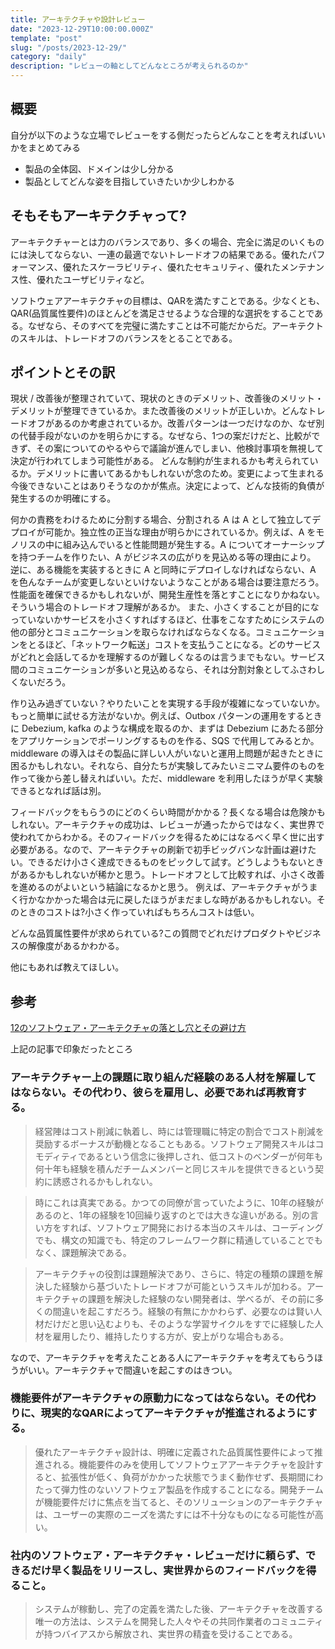 ```yaml
---
title: アーキテクチャや設計レビュー
date: "2023-12-29T10:00:00.000Z"
template: "post"
slug: "/posts/2023-12-29/"
category: "daily"
description: "レビューの軸としてどんなところが考えられるのか"
---
```


## 概要

自分が以下のような立場でレビューをする側だったらどんなことを考えればいいかをまとめてみる

- 製品の全体図、ドメインは少し分かる
- 製品としてどんな姿を目指していきたいか少しわかる


## そもそもアーキテクチャって?

アーキテクチャーとは力のバランスであり、多くの場合、完全に満足のいくものには決してならない、一連の最適でないトレードオフの結果である。優れたパフォーマンス、優れたスケーラビリティ、優れたセキュリティ、優れたメンテナンス性、優れたユーザビリティなど。

ソフトウェアアーキテクチャの目標は、QARを満たすことである。少なくとも、QAR(品質属性要件)のほとんどを満足させるような合理的な選択をすることである。なぜなら、そのすべてを完璧に満たすことは不可能だからだ。アーキテクトのスキルは、トレードオフのバランスをとることである。



## ポイントとその訳

現状 / 改善後が整理されていて、現状のときのデメリット、改善後のメリット・デメリットが整理できているか。また改善後のメリットが正しいか。どんなトレードオフがあるのか考慮されているか。改善パターンは一つだけなのか、なぜ別の代替手段がないのかを明らかにする。なぜなら、1つの案だけだと、比較ができず、その案についてのやるやらで議論が進んでしまい、他検討事項を無視して決定が行われてしまう可能性がある。
どんな制約が生まれるかも考えられているか。デメリットに書いてあるかもしれないが念のため。変更によって生まれる今後できないことはありそうなのかが焦点。決定によって、どんな技術的負債が発生するのか明確にする。

何かの責務をわけるために分割する場合、分割される A は A として独立してデプロイが可能か。独立性の正当な理由が明らかにされているか。例えば、A をモノリスの中に組み込んでいると性能問題が発生する。A についてオーナーシップを持つチームを作りたい、A がビジネスの広がりを見込める等の理由により。
逆に、ある機能を実装するときに A と同時にデプロイしなければならない、A を色んなチームが変更しないといけないようなことがある場合は要注意だろう。性能面を確保できるかもしれないが、開発生産性を落とすことになりかねない。そういう場合のトレードオフ理解があるか。
また、小さくすることが目的になっていないかサービスを小さくすればするほど、仕事をこなすためにシステムの他の部分とコミュニケーションを取らなければならなくなる。コミュニケーションをとるほど、「ネットワーク転送」コストを支払うことになる。どのサービスがどれと会話してるかを理解するのが難しくなるのは言うまでもない。サービス間のコミュニケーションが多いと見込めるなら、それは分割対象としてふさわしくないだろう。

作り込み過ぎていない？やりたいことを実現する手段が複雑になっていないか。もっと簡単に試せる方法がないか。例えば、Outbox パターンの運用をするときに Debezium, kafka のような構成を取るのか、まずは Debezium にあたる部分をアプリケーションでポーリングするものを作る、SQS で代用してみるとか。middleware の導入はその製品に詳しい人がいないと運用上問題が起きたときに困るかもしれない。それなら、自分たちが実験してみたいミニマム要件のものを作って後から差し替えればいい。ただ、middleware を利用したほうが早く実験できるとなれば話は別。

フィードバックをもらうのにどのくらい時間がかかる？長くなる場合は危険かもしれない。アーキテクチャの成功は、レビューが通ったからではなく、実世界で使われてからわかる。そのフィードバックを得るためにはなるべく早く世に出す必要がある。なので、アーキテクチャの刷新で初手ビッグバンな計画は避けたい。できるだけ小さく達成できるものをピックして試す。どうしようもないときがあるかもしれないが稀かと思う。トレードオフとして比較すれば、小さく改善を進めるのがよいという結論になるかと思う。
例えば、アーキテクチャがうまく行かなかかった場合は元に戻したほうがまだましな時があるかもしれない。そのときのコストは?小さく作っていればもちろんコストは低い。

どんな品質属性要件が求められている?この質問でどれだけプロダクトやビジネスの解像度があるかわかる。


他にもあれば教えてほしい。

## 参考

[12のソフトウェア・アーキテクチャの落とし穴とその避け方](https://www.infoq.com/articles/avoid-architecture-pitfalls/?topicPageSponsorship=4a3c4aaf-2653-4c32-8120-a684d52a95f2)

上記の記事で印象だったところ

### アーキテクチャー上の課題に取り組んだ経験のある人材を解雇してはならない。その代わり、彼らを雇用し、必要であれば再教育する。

> 経営陣はコスト削減に執着し、時には管理職に特定の割合でコスト削減を奨励するボーナスが動機となることもある。ソフトウェア開発スキルはコモディティであるという信念に後押しされ、低コストのベンダーが何年も何十年も経験を積んだチームメンバーと同じスキルを提供できるという契約に誘惑されるかもしれない。

> 時にこれは真実である。かつての同僚が言っていたように、10年の経験があるのと、1年の経験を10回繰り返すのとでは大きな違いがある。別の言い方をすれば、ソフトウェア開発における本当のスキルは、コーディングでも、構文の知識でも、特定のフレームワーク群に精通していることでもなく、課題解決である。

> アーキテクチャの役割は課題解決であり、さらに、特定の種類の課題を解決した経験から基づいたトレードオフが可能というスキルが加わる。アーキテクチャの課題を解決した経験のない開発者は、学べるが、その前に多くの間違いを起こすだろう。経験の有無にかかわらず、必要なのは賢い人材だけだと思い込むよりも、そのような学習サイクルをすでに経験した人材を雇用したり、維持したりする方が、安上がりな場合もある。

なので、アーキテクチャを考えたことある人にアーキテクチャを考えてもらうほうがいい。アーキテクチャで間違いを起こすのはきつい。

### 機能要件がアーキテクチャの原動力になってはならない。その代わりに、現実的なQARによってアーキテクチャが推進されるようにする。

> 優れたアーキテクチャ設計は、明確に定義された品質属性要件によって推進される。機能要件のみを使用してソフトウェアアーキテクチャを設計すると、拡張性が低く、負荷がかかった状態でうまく動作せず、長期間にわたって弾力性のないソフトウェア製品を作成することになる。開発チームが機能要件だけに焦点を当てると、そのソリューションのアーキテクチャは、ユーザーの実際のニーズを満たすには不十分なものになる可能性が高い。

### 社内のソフトウェア・アーキテクチャ・レビューだけに頼らず、できるだけ早く製品をリリースし、実世界からのフィードバックを得ること。

> システムが稼動し、完了の定義を満たした後、アーキテクチャを改善する唯一の方法は、システムを開発した人々やその共同作業者のコミュニティが持つバイアスから解放され、実世界の精査を受けることである。